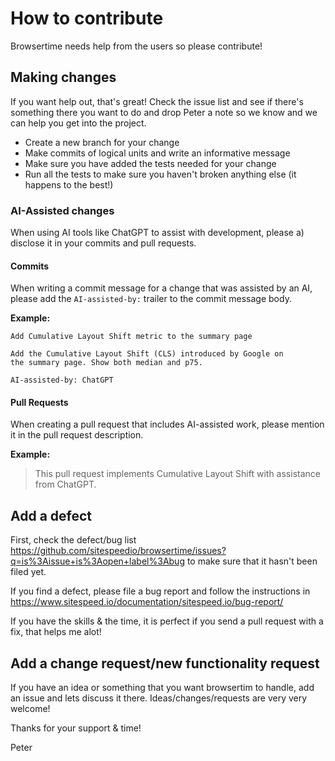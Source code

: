 # How to contribute
Browsertime needs help from the users so please contribute!

## Making changes
If you want help out, that's great! Check the issue list and see if there's something there you want to do and drop Peter a note so we know and we can help you get into the project.
 - Create a new branch for your change
 - Make commits of logical units and write an informative message
 - Make sure you have added the tests needed for your change
 - Run all the tests to make sure you haven't broken anything else (it happens to the best!)

### AI-Assisted changes

When using AI tools like ChatGPT to assist with development, please a) disclose it in your commits and pull requests.

#### Commits

When writing a commit message for a change that was assisted by an AI, please add the `AI-assisted-by:` trailer to the commit message body.

**Example:**

```
Add Cumulative Layout Shift metric to the summary page

Add the Cumulative Layout Shift (CLS) introduced by Google on
the summary page. Show both median and p75.

AI-assisted-by: ChatGPT
```

#### Pull Requests

When creating a pull request that includes AI-assisted work, please mention it in the pull request description.

**Example:**

> This pull request implements Cumulative Layout Shift with assistance from ChatGPT.


## Add a defect
First, check the defect/bug list https://github.com/sitespeedio/browsertime/issues?q=is%3Aissue+is%3Aopen+label%3Abug to make sure that it hasn't been filed yet.

If you find a defect, please file a bug report and follow the instructions in https://www.sitespeed.io/documentation/sitespeed.io/bug-report/

If you have the skills & the time, it is perfect if you send a pull request with a fix, that helps me alot!

## Add a change request/new functionality request
If you have an idea or something that you want browsertim to handle, add an issue and lets discuss it there. Ideas/changes/requests are very very welcome!


Thanks for your support & time!

Peter
